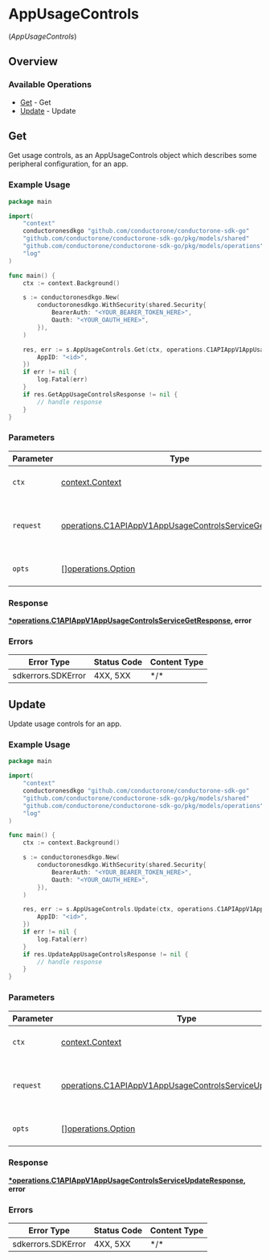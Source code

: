 # AppUsageControls
(*AppUsageControls*)

## Overview

### Available Operations

* [Get](#get) - Get
* [Update](#update) - Update

## Get

Get usage controls, as an AppUsageControls object which describes some peripheral configuration, for an app.

### Example Usage

<!-- UsageSnippet language="go" operationID="c1.api.app.v1.AppUsageControlsService.Get" method="get" path="/api/v1/apps/{app_id}/usage_controls" -->
```go
package main

import(
	"context"
	conductoronesdkgo "github.com/conductorone/conductorone-sdk-go"
	"github.com/conductorone/conductorone-sdk-go/pkg/models/shared"
	"github.com/conductorone/conductorone-sdk-go/pkg/models/operations"
	"log"
)

func main() {
    ctx := context.Background()

    s := conductoronesdkgo.New(
        conductoronesdkgo.WithSecurity(shared.Security{
            BearerAuth: "<YOUR_BEARER_TOKEN_HERE>",
            Oauth: "<YOUR_OAUTH_HERE>",
        }),
    )

    res, err := s.AppUsageControls.Get(ctx, operations.C1APIAppV1AppUsageControlsServiceGetRequest{
        AppID: "<id>",
    })
    if err != nil {
        log.Fatal(err)
    }
    if res.GetAppUsageControlsResponse != nil {
        // handle response
    }
}
```

### Parameters

| Parameter                                                                                                                            | Type                                                                                                                                 | Required                                                                                                                             | Description                                                                                                                          |
| ------------------------------------------------------------------------------------------------------------------------------------ | ------------------------------------------------------------------------------------------------------------------------------------ | ------------------------------------------------------------------------------------------------------------------------------------ | ------------------------------------------------------------------------------------------------------------------------------------ |
| `ctx`                                                                                                                                | [context.Context](https://pkg.go.dev/context#Context)                                                                                | :heavy_check_mark:                                                                                                                   | The context to use for the request.                                                                                                  |
| `request`                                                                                                                            | [operations.C1APIAppV1AppUsageControlsServiceGetRequest](../../pkg/models/operations/c1apiappv1appusagecontrolsservicegetrequest.md) | :heavy_check_mark:                                                                                                                   | The request object to use for the request.                                                                                           |
| `opts`                                                                                                                               | [][operations.Option](../../pkg/models/operations/option.md)                                                                         | :heavy_minus_sign:                                                                                                                   | The options for this request.                                                                                                        |

### Response

**[*operations.C1APIAppV1AppUsageControlsServiceGetResponse](../../pkg/models/operations/c1apiappv1appusagecontrolsservicegetresponse.md), error**

### Errors

| Error Type         | Status Code        | Content Type       |
| ------------------ | ------------------ | ------------------ |
| sdkerrors.SDKError | 4XX, 5XX           | \*/\*              |

## Update

Update usage controls for an app.

### Example Usage

<!-- UsageSnippet language="go" operationID="c1.api.app.v1.AppUsageControlsService.Update" method="post" path="/api/v1/apps/{app_id}/usage_controls" -->
```go
package main

import(
	"context"
	conductoronesdkgo "github.com/conductorone/conductorone-sdk-go"
	"github.com/conductorone/conductorone-sdk-go/pkg/models/shared"
	"github.com/conductorone/conductorone-sdk-go/pkg/models/operations"
	"log"
)

func main() {
    ctx := context.Background()

    s := conductoronesdkgo.New(
        conductoronesdkgo.WithSecurity(shared.Security{
            BearerAuth: "<YOUR_BEARER_TOKEN_HERE>",
            Oauth: "<YOUR_OAUTH_HERE>",
        }),
    )

    res, err := s.AppUsageControls.Update(ctx, operations.C1APIAppV1AppUsageControlsServiceUpdateRequest{
        AppID: "<id>",
    })
    if err != nil {
        log.Fatal(err)
    }
    if res.UpdateAppUsageControlsResponse != nil {
        // handle response
    }
}
```

### Parameters

| Parameter                                                                                                                                  | Type                                                                                                                                       | Required                                                                                                                                   | Description                                                                                                                                |
| ------------------------------------------------------------------------------------------------------------------------------------------ | ------------------------------------------------------------------------------------------------------------------------------------------ | ------------------------------------------------------------------------------------------------------------------------------------------ | ------------------------------------------------------------------------------------------------------------------------------------------ |
| `ctx`                                                                                                                                      | [context.Context](https://pkg.go.dev/context#Context)                                                                                      | :heavy_check_mark:                                                                                                                         | The context to use for the request.                                                                                                        |
| `request`                                                                                                                                  | [operations.C1APIAppV1AppUsageControlsServiceUpdateRequest](../../pkg/models/operations/c1apiappv1appusagecontrolsserviceupdaterequest.md) | :heavy_check_mark:                                                                                                                         | The request object to use for the request.                                                                                                 |
| `opts`                                                                                                                                     | [][operations.Option](../../pkg/models/operations/option.md)                                                                               | :heavy_minus_sign:                                                                                                                         | The options for this request.                                                                                                              |

### Response

**[*operations.C1APIAppV1AppUsageControlsServiceUpdateResponse](../../pkg/models/operations/c1apiappv1appusagecontrolsserviceupdateresponse.md), error**

### Errors

| Error Type         | Status Code        | Content Type       |
| ------------------ | ------------------ | ------------------ |
| sdkerrors.SDKError | 4XX, 5XX           | \*/\*              |